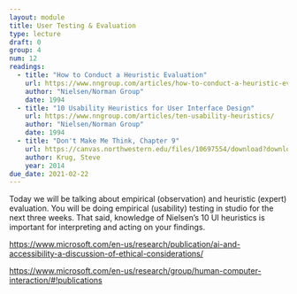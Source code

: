 ```yaml
---
layout: module
title: User Testing & Evaluation
type: lecture
draft: 0
group: 4
num: 12
readings:
  - title: "How to Conduct a Heuristic Evaluation"
    url: https://www.nngroup.com/articles/how-to-conduct-a-heuristic-evaluation/
    author: "Nielsen/Norman Group" 
    date: 1994
  - title: "10 Usability Heuristics for User Interface Design"
    url: https://www.nngroup.com/articles/ten-usability-heuristics/
    author: "Nielsen/Norman Group" 
    date: 1994
  - title: "Don't Make Me Think, Chapter 9"
    url: https://canvas.northwestern.edu/files/10697554/download?download_frd=1
    author: Krug, Steve
    year: 2014
due_date: 2021-02-22
---
```


Today we will be talking about empirical (observation) and heuristic (expert) evaluation. You will be doing empirical (usability) testing in studio for the next three weeks. That said, knowledge of Nielsen’s 10 UI heuristics is important for interpreting and acting on your findings.



https://www.microsoft.com/en-us/research/publication/ai-and-accessibility-a-discussion-of-ethical-considerations/


https://www.microsoft.com/en-us/research/group/human-computer-interaction/#!publications